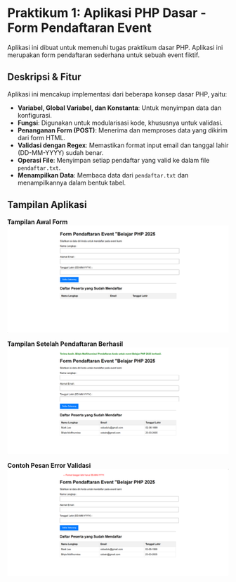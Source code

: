 # Praktikum 1: Aplikasi PHP Dasar - Form Pendaftaran Event
Aplikasi ini dibuat untuk memenuhi tugas praktikum dasar PHP. Aplikasi ini merupakan form pendaftaran sederhana untuk sebuah event fiktif.

## Deskripsi & Fitur
Aplikasi ini mencakup implementasi dari beberapa konsep dasar PHP, yaitu:
- **Variabel, Global Variabel, dan Konstanta**: Untuk menyimpan data dan
konfigurasi.
- **Fungsi**: Digunakan untuk modularisasi kode, khususnya untuk validasi.
- **Penanganan Form (POST)**: Menerima dan memproses data yang dikirim dari
form HTML.
- **Validasi dengan Regex**: Memastikan format input email dan tanggal lahir (DD-MM-YYYY) sudah benar.
- **Operasi File**: Menyimpan setiap pendaftar yang valid ke dalam file
`pendaftar.txt`.
- **Menampilkan Data**: Membaca data dari `pendaftar.txt` dan menampilkannya dalam bentuk tabel.

## Tampilan Aplikasi
**Tampilan Awal Form**
![Tampilan Awal](image-2.png)

**Tampilan Setelah Pendaftaran Berhasil**
![Tampilan Success](image.png)

**Contoh Pesan Error Validasi**
![Tampilan Error Validasi](image-1.png)